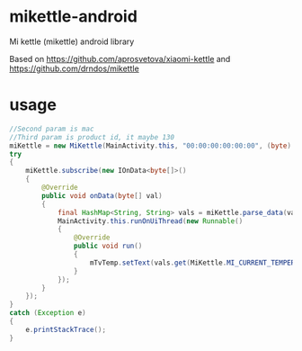 # mikettle-android

Mi kettle (mikettle) android library

Based on https://github.com/aprosvetova/xiaomi-kettle and https://github.com/drndos/mikettle

# usage


```java
//Second param is mac
//Third param is product id, it maybe 130
miKettle = new MiKettle(MainActivity.this, "00:00:00:00:00:00", (byte) 275);
try
{
    miKettle.subscribe(new IOnData<byte[]>()
    {
        @Override
        public void onData(byte[] val)
        {
            final HashMap<String, String> vals = miKettle.parse_data(val);
            MainActivity.this.runOnUiThread(new Runnable()
            {
                @Override
                public void run()
                {
                    mTvTemp.setText(vals.get(MiKettle.MI_CURRENT_TEMPERATURE));
                }
            });
        }
    });
}
catch (Exception e)
{
    e.printStackTrace();
}
```
